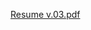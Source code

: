 [Resume v.03.pdf](https://github.com/prudhvinathreddy/prudhvinathreddy/files/14108451/Resume.v.03.pdf)
